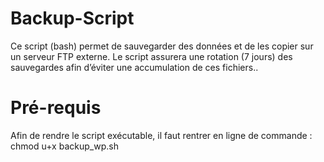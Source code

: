 # Backup-Script

Ce script (bash) permet de sauvegarder des données et de les copier sur un serveur FTP externe. 
Le script assurera une rotation (7 jours) des sauvegardes afin d’éviter une accumulation de ces fichiers..

# Pré-requis

Afin de rendre le script exécutable, il faut rentrer en ligne de commande : chmod u+x backup_wp.sh
